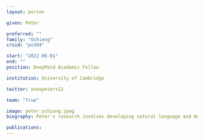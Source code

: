```yaml
---
layout: person

given: Peter 

preferred: ""
family: "Ochieng"
crsid: "po304"

start: "2022-06-01"
end: ""
position: DeepMind Academic Fellow

institution: University of Cambridge

twitter: onexpeters12

team: "True"

image: peter_ochieng.jpeg
biography: Peter's research involves developing natural language and Audio processing techniques for indigenous African languages. This involves  exploiting low amount of available dataset to design creative natural NLP techniques that have high precision in translation. For people who cannot read, can we generate audio from text in their language exactly how they speak  ?

publications:
---
```

